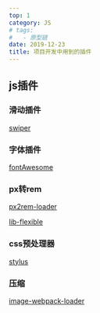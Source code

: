 ```yaml
---
top: 1
category: JS
# tags:
#   - 原型链
date: 2019-12-23
title: 项目开发中用到的插件
---
```


## js插件

### 滑动插件
[swiper](https://www.swiper.com.cn/)

### 字体插件
[fontAwesome](http://fontawesome.dashgame.com/)

### px转rem
[px2rem-loader](https://www.npmjs.com/package/px2rem-loader)

[lib-flexible](https://www.npmjs.com/package/lib-flexible)

### css预处理器
[stylus]()

### 压缩
[image-webpack-loader]()



